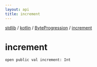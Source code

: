 ```yaml
---
layout: api
title: increment
---
```

[stdlib](../../index.md) / [kotlin](../index.md) / [ByteProgression](index.md) / [increment](increment.md)

# increment

```
open public val increment: Int
```
